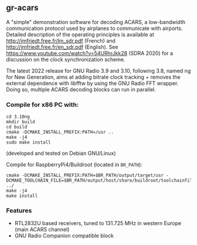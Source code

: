 ## gr-acars

A "simple" demonstration software for decoding ACARS, a low-bandwidth 
communication protocol used by airplanes to communicate with airports. 
Detailed description of the operating principles is available at 
http://jmfriedt.free.fr/lm_sdr.pdf (French) and 
http://jmfriedt.free.fr/en_sdr.pdf (English). See https://www.youtube.com/watch?v=54URhrJkk28
(SDRA 2020) for a discussion on the clock synchronization scheme.

The latest 2022 release for GNU Radio 3.9 and 3.10, following 3.8, named ng for 
New Generation, aims at adding bitrate clock tracking + removes the external 
dependence with libfftw by using the GNU Radio FFT wrapper. Doing so, multiple 
ACARS decoding blocks can run in parallel.

### Compile for x86 PC with:

```
cd 3.10ng
mkdir build
cd build
cmake -DCMAKE_INSTALL_PREFIX:PATH=/usr ..
make -j4
sudo make install
```

(developed and tested on Debian GNU/Linux)

Compile for RaspberryPi4/Buildroot (located in ``BR_PATH``):
```
cmake -DCMAKE_INSTALL_PREFIX:PATH=$BR_PATH/output/target/usr -DCMAKE_TOOLCHAIN_FILE=$BR_PATH/output/host/share/buildroot/toolchainfile.cmake ../
make -j4
make install
```

### Features

* RTL2832U based receivers, tuned to 131.725 MHz in western Europe (main ACARS channel)
* GNU Radio Companion compatible block

